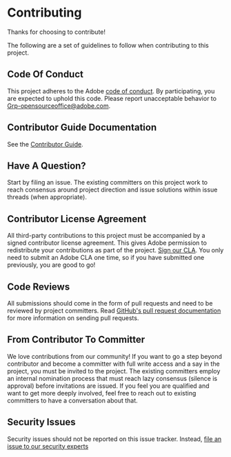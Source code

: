 # Contributing

Thanks for choosing to contribute!

The following are a set of guidelines to follow when contributing to this project.

## Code Of Conduct

This project adheres to the Adobe [code of conduct](../code-of-conduct.md). By participating,
you are expected to uphold this code. Please report unacceptable behavior to
[Grp-opensourceoffice@adobe.com](../mailto:Grp-opensourceoffice@adobe.com).

## Contributor Guide Documentation

See the [Contributor Guide](https://experienceleague.adobe.com/docs/contributor/contributor-guide/introduction.html).

## Have A Question?

Start by filing an issue. The existing committers on this project work to reach
consensus around project direction and issue solutions within issue threads
(when appropriate).

## Contributor License Agreement

All third-party contributions to this project must be accompanied by a signed contributor
license agreement. This gives Adobe permission to redistribute your contributions
as part of the project. [Sign our CLA](http://opensource.adobe.com/cla.html). You
only need to submit an Adobe CLA one time, so if you have submitted one previously,
you are good to go!

## Code Reviews

All submissions should come in the form of pull requests and need to be reviewed
by project committers. Read [GitHub's pull request documentation](https://help.github.com/articles/about-pull-requests/)
for more information on sending pull requests.

<!--
Lastly, please follow the [pull request template](../PULL_REQUEST_TEMPLATE.md) when
submitting a pull request!
-->

## From Contributor To Committer

We love contributions from our community! If you want to go a step beyond contributor
and become a committer with full write access and a say in the project, you must
be invited to the project. The existing committers employ an internal nomination
process that must reach lazy consensus (silence is approval) before invitations
are issued. If you feel you are qualified and want to get more deeply involved,
feel free to reach out to existing committers to have a conversation about that.

## Security Issues

Security issues should not be reported on this issue tracker. Instead, [file an issue to our security experts](https://helpx.adobe.com/security/alertus.html)
